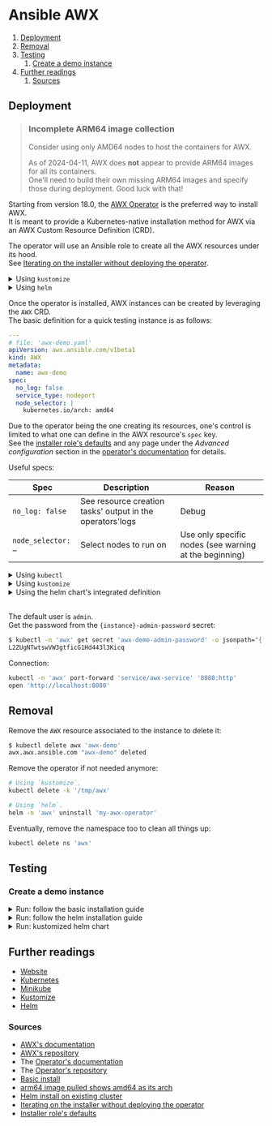 # Ansible AWX

1. [Deployment](#deployment)
1. [Removal](#removal)
1. [Testing](#testing)
   1. [Create a demo instance](#create-a-demo-instance)
1. [Further readings](#further-readings)
   1. [Sources](#sources)

## Deployment

> ### Incomplete ARM64 image collection
>
> Consider using only AMD64 nodes to host the containers for AWX.
>
> As of 2024-04-11, AWX does **not** appear to provide ARM64 images for all its containers.<br/>
> One'll need to build their own missing ARM64 images and specify those during deployment. Good luck with that!

Starting from version 18.0, the [AWX Operator][operator's documentation] is the preferred way to install AWX.<br/>
It is meant to provide a Kubernetes-native installation method for AWX via an AWX Custom Resource Definition (CRD).

The operator will use an Ansible role to create all the AWX resources under its hood.<br/>
See [Iterating on the installer without deploying the operator].

<details>
  <summary>Using <code>kustomize</code></summary>

```sh
$ mkdir -p '/tmp/awx'
$ cd '/tmp/awx'

# Specify the tag to use.
/tmp/awx$ cat <<EOF > 'kustomization.yaml'
---
apiVersion: kustomize.config.k8s.io/v1beta1
kind: Kustomization
namespace: awx
resources:
  - github.com/ansible/awx-operator/config/default?ref=2.14.0
    # https://github.com/ansible/awx-operator/releases
EOF

# Start the operator.
/tmp/awx$ kubectl apply -k '.'
namespace/awx created
…
deployment.apps/awx-operator-controller-manager created
/tmp/awx$ kubectl -n 'awx' get pods
NAME                                              READY   STATUS    RESTARTS   AGE
awx-operator-controller-manager-8b7dfcb58-k7jt8   2/2     Running   0          10m
```

</details>

<details style="margin-bottom: 1em;">
  <summary>Using <code>helm</code></summary>

```sh
# Add the operator's repository.
$ helm repo add 'awx-operator' 'https://ansible.github.io/awx-operator/'
"awx-operator" has been added to your repositories
$ helm repo update 'awx-operator'
Hang tight while we grab the latest from your chart repositories...
...Successfully got an update from the "awx-operator" chart repository
Update Complete. ⎈Happy Helming!⎈

$ helm search repo 'awx-operator'
NAME                            CHART VERSION   APP VERSION     DESCRIPTION
awx-operator/awx-operator       2.14.0          2.14.0          A Helm chart for the AWX Operator

# Install the operator.
$ helm -n 'awx' upgrade -i --create-namespace 'my-awx-operator' 'awx-operator/awx-operator' --version '2.14.0'
Release "my-awx-operator" does not exist. Installing it now.
NAME: my-awx-operator
LAST DEPLOYED: Mon Apr  8 15:34:00 2024
NAMESPACE: awx
STATUS: deployed
REVISION: 1
TEST SUITE: None
NOTES:
AWX Operator installed with Helm Chart version 2.14.0
$ kubectl -n 'awx' get pods
NAME                                               READY   STATUS      RESTARTS   AGE
awx-operator-controller-manager-75b667b745-g9g9c   2/2     Running     0          17m
```

</details>

Once the operator is installed, AWX instances can be created by leveraging the `AWX` CRD.<br/>
The basic definition for a quick testing instance is as follows:

```yaml
---
# file: 'awx-demo.yaml'
apiVersion: awx.ansible.com/v1beta1
kind: AWX
metadata:
  name: awx-demo
spec:
  no_log: false
  service_type: nodeport
  node_selector: |
    kubernetes.io/arch: amd64
```

Due to the operator being the one creating its resources, one's control is limited to what one can define in the AWX
resource's `spec` key.<br/>
See the [installer role's defaults] and any page under the _Advanced configuration_ section in the
[operator's documentation] for details.

Useful specs:

| Spec               | Description                                               | Reason                                                 |
| ------------------ | --------------------------------------------------------- | ------------------------------------------------------ |
| `no_log: false`    | See resource creation tasks' output in the operators'logs | Debug                                                  |
| `node_selector: …` | Select nodes to run on                                    | Use only specific nodes (see warning at the beginning) |

<details>
  <summary>Using <code>kubectl</code></summary>

```sh
$ cd '/tmp/awx'
/tmp/awx$ kubectl apply -f 'awx-demo.yaml'
```

</details>

<details>
  <summary>Using <code>kustomize</code></summary>

```sh
$ cd '/tmp/awx'

/tmp/awx$ yq -iy '.resources+=["awx-demo.yaml"]' 'kustomization.yaml'
/tmp/awx$ kubectl apply -k '.'
```

</details>

<details>
  <summary>Using the helm chart's integrated definition</summary>

```sh
# Update the operator by telling it to also deploy the AWX instance.
$ helm -n 'awx' upgrade -i --create-namespace 'my-awx-operator' 'awx-operator/awx-operator' --version '2.14.0' \
  --set 'AWX.enabled=true' --set 'AWX.name=awx-demo'
Release "my-awx-operator" has been upgraded. Happy Helming!
NAME: my-awx-operator
LAST DEPLOYED: Mon Apr  8 15:37:47 2024
NAMESPACE: awx
STATUS: deployed
REVISION: 2
TEST SUITE: None
NOTES:
AWX Operator installed with Helm Chart version 2.14.0
$ kubectl -n 'awx' get pods
NAME                                               READY   STATUS      RESTARTS   AGE
awx-demo-migration-24.1.0-qhbq2                    0/1     Completed   0          12m
awx-demo-postgres-15-0                             1/1     Running     0          13m
awx-demo-task-87756dfbc-chx9t                      4/4     Running     0          12m
awx-demo-web-69d6d5d6c-wdxlv                       3/3     Running     0          12m
awx-operator-controller-manager-75b667b745-g9g9c   2/2     Running     0          17m
```

</details><br/>

The default user is `admin`.<br/>
Get the password from the `{instance}-admin-password` secret:

```sh
$ kubectl -n 'awx' get secret 'awx-demo-admin-password' -o jsonpath="{.data.password}" | base64 --decode
L2ZUgNTwtswVW3gtficG1Hd443l3Kicq
```

Connection:

```sh
kubectl -n 'awx' port-forward 'service/awx-service' '8080:http'
open 'http://localhost:8080'
```

## Removal

Remove the `AWX` resource associated to the instance to delete it:

```sh
$ kubectl delete awx 'awx-demo'
awx.awx.ansible.com "awx-demo" deleted
```

Remove the operator if not needed anymore:

```sh
# Using `kustomize`.
kubectl delete -k '/tmp/awx'

# Using `helm`.
helm -n 'awx' uninstall 'my-awx-operator'
```

Eventually, remove the namespace too to clean all things up:

```sh
kubectl delete ns 'awx'
```

## Testing

### Create a demo instance

<details>
  <summary>Run: follow the basic installation guide</summary>

[Guide][basic install]

  <details style="margin-left: 1em">
    <summary>
      1. ARM, Mac OS X, <code>minikube</code>, <code>kustomize</code>: failed: ARM images for AWX not available
    </summary>

```sh
$ minikube start --cpus=4 --memory=6g --addons=ingress
…
🌟  Enabled addons: storage-provisioner, default-storageclass, ingress
🏄  Done! kubectl is now configured to use "minikube" cluster and "default" namespace by default

$ mkdir -p '/tmp/awx'
$ cd '/tmp/awx'

$ # There was no ARM version of the 'kube-rbac-proxy' image upstream, so it was impossible to just use the `make deploy`
$ # command as explained in the basic install.
$ # Defaulting to use 'quay.io' as repository as the ARM version of that image is available there.
$ cat <<EOF > 'kustomization.yaml'
---
apiVersion: kustomize.config.k8s.io/v1beta1
kind: Kustomization
namespace: awx
resources:
  - github.com/ansible/awx-operator/config/default?ref=2.14.0
    # https://github.com/ansible/awx-operator/releases
images:
  - name: quay.io/ansible/awx-operator
    newTag: 2.14.0   # same as awx-operator in resources
  - name: gcr.io/kubebuilder/kube-rbac-proxy
    # no ARM version upstream, defaulting to quay.io
    newName: quay.io/brancz/kube-rbac-proxy
    newTag: v0.16.0-arm64
EOF
$ kubectl apply -k '.'
namespace/awx created
…
deployment.apps/awx-operator-controller-manager created
$ kubectl -n 'awx' get pods
NAME                                              READY   STATUS    RESTARTS   AGE
awx-operator-controller-manager-8b7dfcb58-k7jt8   2/2     Running   0          3m42s

$ cat <<EOF > 'awx-demo.yaml'
---
apiVersion: awx.ansible.com/v1beta1
kind: AWX
metadata:
  name: awx-demo
spec:
  service_type: nodeport
EOF
$ yq -iy '.resources+=["awx-demo.yaml"]' 'kustomization.yaml'
$ kubectl apply -k '.'  # this failed because awx has no ARM images yet

$ # Fine. I'll do it myself.
$ git clone 'https://github.com/ansible/awx.git'
$ cd 'awx'
$ make awx-kube-build
…
ERROR: failed to solve: process "/bin/sh -c make sdist && /var/lib/awx/venv/awx/bin/pip install dist/awx.tar.gz" did not complete successfully: exit code: 2
make: *** [awx-kube-build] Error 1
$ # (ノಠ益ಠ)ノ彡┻━┻
```

  </details>
  <details style="margin-left: 1em">
    <summary>2. AMD64, OpenSUSE Leap 15.5, <code>minikube</code>, <code>kustomize</code></summary>

```sh
$ minikube start --cpus=4 --memory=6g --addons=ingress
😄  minikube v1.29.0 on Opensuse-Leap 15.5
…
🌟  Enabled addons: storage-provisioner, default-storageclass, ingress
🏄  Done! kubectl is now configured to use "minikube" cluster and "default" namespace by default

$ mkdir -p '/tmp/awx'
$ cd '/tmp/awx'

$ # Simulating the need to use a custom repository for the sake of testing, so I cannot just use the `make deploy`
$ # command as explained in the basic install.
$ # In this case, the repository will be 'quay.io'.
$ cat <<EOF > 'kustomization.yaml'
---
apiVersion: kustomize.config.k8s.io/v1beta1
kind: Kustomization
namespace: awx
resources:
  - github.com/ansible/awx-operator/config/default?ref=2.14.0
    # https://github.com/ansible/awx-operator/releases
images:
  - name: quay.io/ansible/awx-operator
    newTag: 2.14.0   # same as awx-operator in resources
EOF
$ minikube kubectl -- apply -k '.'
namespace/awx created
…
deployment.apps/awx-operator-controller-manager created
$ minikube kubectl -- -n 'awx' get pods
NAME                                               READY   STATUS    RESTARTS   AGE
awx-operator-controller-manager-75b667b745-hjfc7   2/2     Running   0          3m43s

$ cat <<EOF > 'awx-demo.yaml'
---
apiVersion: awx.ansible.com/v1beta1
kind: AWX
metadata:
  name: awx-demo
spec:
  service_type: nodeport
EOF
$ yq -iy '.resources+=["awx-demo.yaml"]' 'kustomization.yaml'
$ minikube kubectl -- apply -k '.'
serviceaccount/awx-operator-controller-manager unchanged
…
deployment.apps/awx-operator-controller-manager unchanged
awx.awx.ansible.com/awx-demo created
$ minikube kubectl -- -n 'awx' get podsminikube kubectl -- -n 'awx' get pods
NAME                                               READY   STATUS      RESTARTS   AGE
awx-demo-migration-24.1.0-kqxcj                    0/1     Completed   0          9s
awx-demo-postgres-15-0                             1/1     Running     0          61s
awx-demo-task-7fcbb46c5d-ckf9d                     4/4     Running     0          48s
awx-demo-web-58668794c8-rfd7d                      3/3     Running     0          49s
awx-operator-controller-manager-75b667b745-hjfc7   2/2     Running     0          93s

$ # Default user is 'admin'.
$ minikube kubectl -- -n 'awx' get secret 'awx-demo-admin-password' -o jsonpath="{.data.password}" | base64 --decode
L2ZUgNTwtswVW3gtficG1Hd443l3Kicq
$ xdg-open $(minikube service -n 'awx' 'awx-demo-service' --url)

$ minikube kubectl -- delete -k '.'
```

  </details><br/>
</details>

<details>
  <summary>Run: follow the helm installation guide</summary>

[Guide][helm install on existing cluster]

  <details style="margin-left: 1em">
    <summary>1. AMD64, OpenSUSE Leap 15.5, <code>minikube</code>, <code>helm</code></summary>

```sh
$ minikube start --cpus=4 --memory=6g --addons=ingress
😄  minikube v1.29.0 on Opensuse-Leap 15.5
…
🌟  Enabled addons: storage-provisioner, default-storageclass, ingress
🏄  Done! kubectl is now configured to use "minikube" cluster and "default" namespace by default

$ helm repo add 'awx-operator' 'https://ansible.github.io/awx-operator/'
"awx-operator" has been added to your repositories
$ helm repo update 'awx-operator'
Hang tight while we grab the latest from your chart repositories...
...Successfully got an update from the "awx-operator" chart repository
Update Complete. ⎈Happy Helming!⎈

$ helm search repo 'awx-operator'
NAME                            CHART VERSION   APP VERSION     DESCRIPTION
awx-operator/awx-operator       2.14.0          2.14.0          A Helm chart for the AWX Operator

$ helm -n 'awx' upgrade -i --create-namespace 'my-awx-operator' 'awx-operator/awx-operator' --version '2.14.0'
Release "my-awx-operator" does not exist. Installing it now.
NAME: my-awx-operator
LAST DEPLOYED: Mon Apr  8 15:34:00 2024
NAMESPACE: awx
STATUS: deployed
REVISION: 1
TEST SUITE: None
NOTES:
AWX Operator installed with Helm Chart version 2.14.0
$ minikube kubectl -- -n 'awx' get pods
NAME                                              READY   STATUS    RESTARTS   AGE
awx-operator-controller-manager-8b7dfcb58-k7jt8   2/2     Running   0          3m

$ helm -n 'awx' upgrade -i --create-namespace 'my-awx-operator' 'awx-operator/awx-operator' --version '2.14.0' \
  --set 'AWX.enabled=true' --set 'AWX.name=awx-demo'
Release "my-awx-operator" has been upgraded. Happy Helming!
NAME: my-awx-operator
LAST DEPLOYED: Mon Apr  8 15:37:47 2024
NAMESPACE: awx
STATUS: deployed
REVISION: 2
TEST SUITE: None
NOTES:
AWX Operator installed with Helm Chart version 2.14.0
$ minikube kubectl -- -n 'awx' get pods
NAME                                              READY   STATUS      RESTARTS   AGE
awx-demo-migration-24.1.0-qhbq2                   0/1     Completed   0          12m
awx-demo-postgres-15-0                            1/1     Running     0          13m
awx-demo-task-87756dfbc-chx9t                     4/4     Running     0          12m
awx-demo-web-69d6d5d6c-wdxlv                      3/3     Running     0          12m
awx-operator-controller-manager-8b7dfcb58-k7jt8   2/2     Running     0          17m

$ # Default user is 'admin'.
$ minikube kubectl -- -n 'awx' get secret 'awx-demo-admin-password' -o jsonpath="{.data.password}" | base64 --decode
PoU9pFR2J5oFqymgX9I3I8swFgfZVkam
$ xdg-open $(minikube service -n 'awx' 'awx-demo-service' --url)

$ helm -n 'awx' uninstall 'my-awx-operator'
$ minikube kubectl -- delete ns 'awx'
```

  </details><br/>
</details>

<details>
  <summary>Run: kustomized helm chart</summary>

  <details style="margin-left: 1em">
    <summary>1. AMD64, OpenSUSE Leap 15.5, <code>minikube</code></summary>

<div class="warning" style="
  background-color: rgba(255,255,0,0.0625);
  border: solid yellow;  /* #FFFF00 */
  margin: 1em 0;
  padding: 1em 1em 0;
">
<header style="
  font-weight: bold;
  margin-bottom: 0.5em;
">Warning</header>

Mind including the CRDs from the helm chart.

</div>

```sh
$ minikube start --cpus=4 --memory=6g --addons=ingress
😄  minikube v1.29.0 on Opensuse-Leap 15.5
…
🌟  Enabled addons: storage-provisioner, default-storageclass, ingress
🏄  Done! kubectl is now configured to use "minikube" cluster and "default" namespace by default

$ mkdir -p '/tmp/awx'
$ cd '/tmp/awx'

$ cat <<EOF > 'namespace.yaml'
---
apiVersion: v1
kind: Namespace
metadata:
  name: awx
EOF
$ cat <<EOF > 'kustomization.yaml'
---
apiVersion: kustomize.config.k8s.io/v1beta1
kind: Kustomization
namespace: awx
resources:
  - namespace.yaml
helmCharts:
  - name: awx-operator
    repo: https://ansible.github.io/awx-operator/
    version: 2.14.0
    releaseName: awx-operator
    includeCRDs: true
EOF
$ minikube kubectl -- apply -f <(minikube kubectl -- kustomize --enable-helm)
namespace/awx created
customresourcedefinition.apiextensions.k8s.io/awxbackups.awx.ansible.com created
…
deployment.apps/awx-operator-controller-manager created
$ minikube kubectl -- -n 'awx' get pods
NAME                                               READY   STATUS    RESTARTS   AGE
awx-operator-controller-manager-787d4945fb-fdffx   2/2     Running   0          3m36s

$ cat <<EOF > 'awx-demo.yaml'
---
apiVersion: awx.ansible.com/v1beta1
kind: AWX
metadata:
  name: awx-demo
spec:
  service_type: nodeport
EOF
$ yq -iy '.resources+=["awx-demo.yaml"]' 'kustomization.yaml'
$ minikube kubectl -- apply -f <(minikube kubectl -- kustomize --enable-helm)
namespace/awx unchanged
…
deployment.apps/awx-operator-controller-manager unchanged
awx.awx.ansible.com/awx-demo created
$ minikube kubectl -- -n 'awx' get pods
NAME                                               READY   STATUS      RESTARTS   AGE
awx-demo-migration-24.1.0-zwv8w                    0/1     Completed   0          115s
awx-demo-postgres-15-0                             1/1     Running     0          10m
awx-demo-task-9c4655cb9-cmz87                      4/4     Running     0          8m3s
awx-demo-web-77f65cc65f-qhqrm                      3/3     Running     0          8m4s
awx-operator-controller-manager-787d4945fb-fdffx   2/2     Running     0          14m

$ # Default user is 'admin'.
$ minikube kubectl -- -n 'awx' get secret 'awx-demo-admin-password' -o jsonpath="{.data.password}" | base64 --decode
DgHIaA9onZj106osEmvECigzsBqutHqI
$ xdg-open $(minikube service -n 'awx' 'awx-demo-service' --url)

$ minikube kubectl -- delete -f <(minikube kubectl -- kustomize --enable-helm)
```

  </details>
</details>

## Further readings

- [Website]
- [Kubernetes]
- [Minikube]
- [Kustomize]
- [Helm]

### Sources

- [AWX's documentation]
- [AWX's repository]
- The [Operator's documentation]
- The [Operator's repository]
- [Basic install]
- [arm64 image pulled shows amd64 as its arch]
- [Helm install on existing cluster]
- [Iterating on the installer without deploying the operator]
- [Installer role's defaults]

<!--
  Reference
  ═╬═Time══
  -->

<!-- Knowledge base -->
[helm]: kubernetes/helm.md
[kubernetes]: kubernetes/README.md
[kustomize]: kubernetes/kustomize.md
[minikube]: kubernetes/minikube.md

<!-- Upstream -->
[awx's documentation]: https://ansible.readthedocs.io/projects/awx/en/latest/
[awx's repository]: https://github.com/ansible/awx/
[basic install]: https://ansible.readthedocs.io/projects/awx-operator/en/latest/installation/basic-install.html
[helm install on existing cluster]: https://ansible.readthedocs.io/projects/awx-operator/en/latest/installation/helm-install-on-existing-cluster.html
[installer role's defaults]: https://github.com/ansible/awx-operator/blob/ffba1b4712a0b03f1faedfa70e3a9ef0d443e4a6/roles/installer/defaults/main.yml
[iterating on the installer without deploying the operator]: https://ansible.readthedocs.io/projects/awx-operator/en/latest/troubleshooting/debugging.html#iterating-on-the-installer-without-deploying-the-operator
[operator's documentation]: https://ansible.readthedocs.io/projects/awx-operator/en/latest/
[operator's repository]: https://github.com/ansible/awx-operator/
[website]: https://www.ansible.com/awx/

<!-- Others -->
[arm64 image pulled shows amd64 as its arch]: https://github.com/brancz/kube-rbac-proxy/issues/79#issuecomment-826557647
